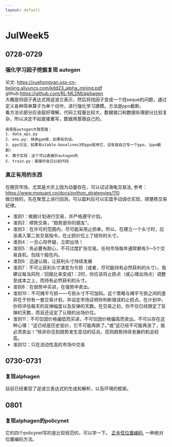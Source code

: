 ```yaml
---
layout: default
---
```


# JulWeek5
## 0728-0729
### 强化学习因子挖掘复现 autogen
论文: https://xuehongyan.oss-cn-beijing.aliyuncs.com/kdd23_alpha_mining.pdf <br>
github:https://github.com/RL-MLDM/alphagen <BR>
大概是将因子表达式用逆波兰表示，然后将找因子变成一个找seque的问题，通过定义各种简单算子为单个动作，进行强化学习建模。方法是ppo截断。<br>
看方法论部分应该挺好理解，代码工程量比较大，数据接口和数据处理部分比较复杂，所以决定不如直接重写，数据用蔷薇自己的。<br>
```
简易版autogen大致思路：
1. data_api.py 
2. env.py: 继承gym库，如果有的话， 
3. ppo方法，如果有stable-baselines3的ppo就用它，没有就自己写一个ppo，（ppo截断）
4. 算子实现：这个可以直接抄autogen的 
5. train.py：直接抄自己以前代码

```
### 真正有用的东西
在期货市场，尤其是大宗上因为动量存在，可以试试海龟交易法, 参考：https://www.myquant.cn/docs/python_strategyies/110 <br>
做日频的，先在聚宽上进行回测，可以盈利后可以实盘手动调仓实现，顺便练交易纪律。
* 准则1：根据计划进行交易，并严格遵守计划。
* 准则2：顺势交易，“趋势是你的朋友”。
* 准则3：在许可的范围内，尽可能采用止损单。所以，在建立一个头寸时，应该递入第二张交易指令，在止损价位上了结你的头寸。
* 准则4：一旦心存怀疑，立即出场！
* 准则5：务必要有耐心，不可过度扩张交易。任何市场每年通常都有3～5个交易良机，包括个股在内。
* 准则6：迅速认赔，让获利头寸持续发展
* 准则7：不可让获利头寸演变为亏损（或者，尽可能持有必然获利的头寸）。我建议每当风险／回报比率变成1：2时，你应该将止损点（或心理出场点）调整至成本之上，而持有必然获利的头寸。
* 准则8：在弱势中买进，在强势中卖出。
* 准则10：不可摊平亏损——亏损头寸不可加码。这个策略与摊平亏损之间的差异在于你有一套交易计划，并设定市场证明你判断错误的止损点。在计划中，你将评估每天的反弹幅度以及反弹的天数。在交易之初，你不仅已经限定了反弹的天数，而且还设定了认赔的出场价位。
* 准则11：不可仅因价格偏低而买进，不可仅因价格偏高而卖出。不可以存在这种心理：“这已经是历史低价，它不可能再跌了。”或“这已经不可能再涨了，我必须卖出！”除非你见到趋势发生变动的征兆，否则趋势持续发展的机会较高。
* 准则12：只在流动性高的市场中交易

## 0730-0731
### 复现alphagen
目前已经重现了逆波兰表达式的生成和解析，以及环境的框架。

## 0801 
### 复现alphagen的policynet
它的四个policynet写的是比较规范的，可以学一下。
[正余弦位置编码](https://zhuanlan.zhihu.com/p/580739696), 一种绝对位置编码方法。

